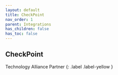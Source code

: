 ```yaml
---
layout: default
title: CheckPoint
nav_order: 1
parent: Integrations
has_children: false
has_toc: false
---
```



## CheckPoint 
Technology Alliance Partner
{: .label .label-yellow }